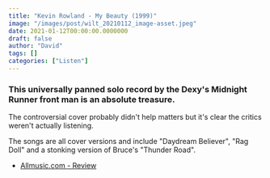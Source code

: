 ```yaml
---
title: "Kevin Rowland - My Beauty (1999)"
image: "/images/post/wilt_20210112_image-asset.jpeg"
date: 2021-01-12T00:00:00.0000000
draft: false
author: "David"
tags: []
categories: ["Listen"]
---
```

### This universally panned solo record by the Dexy's Midnight Runner front man is an absolute treasure.

 The controversial cover probably didn't help matters but it's clear the critics weren't actually listening.

 The songs are all cover versions and include "Daydream Believer", "Rag Doll" and a stonking version of Bruce's "Thunder Road".

-  [Allmusic.com - Review](https://www.allmusic.com/album/my-beauty-mw0000369614)